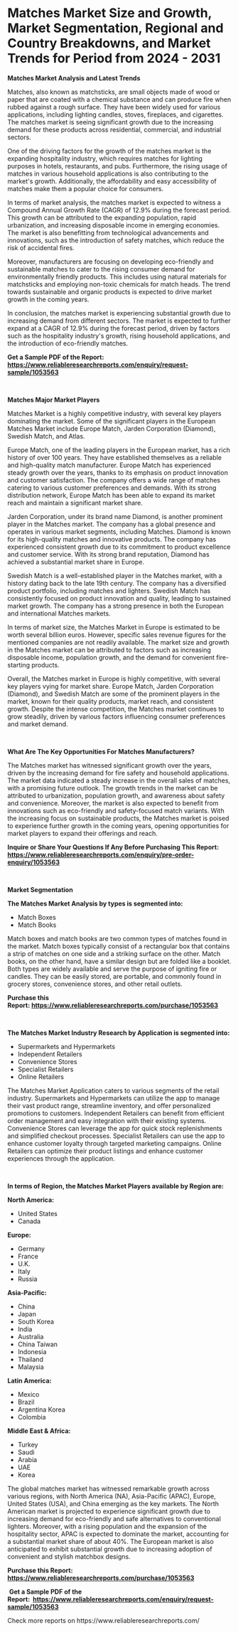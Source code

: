 <p><h1>Matches Market Size and Growth, Market Segmentation, Regional and Country Breakdowns, and Market Trends for Period from 2024 -  2031</h1></p><p><strong>Matches Market Analysis and Latest Trends</strong></p>
<p><p>Matches, also known as matchsticks, are small objects made of wood or paper that are coated with a chemical substance and can produce fire when rubbed against a rough surface. They have been widely used for various applications, including lighting candles, stoves, fireplaces, and cigarettes. The matches market is seeing significant growth due to the increasing demand for these products across residential, commercial, and industrial sectors.</p><p>One of the driving factors for the growth of the matches market is the expanding hospitality industry, which requires matches for lighting purposes in hotels, restaurants, and pubs. Furthermore, the rising usage of matches in various household applications is also contributing to the market's growth. Additionally, the affordability and easy accessibility of matches make them a popular choice for consumers.</p><p>In terms of market analysis, the matches market is expected to witness a Compound Annual Growth Rate (CAGR) of 12.9% during the forecast period. This growth can be attributed to the expanding population, rapid urbanization, and increasing disposable income in emerging economies. The market is also benefitting from technological advancements and innovations, such as the introduction of safety matches, which reduce the risk of accidental fires.</p><p>Moreover, manufacturers are focusing on developing eco-friendly and sustainable matches to cater to the rising consumer demand for environmentally friendly products. This includes using natural materials for matchsticks and employing non-toxic chemicals for match heads. The trend towards sustainable and organic products is expected to drive market growth in the coming years.</p><p>In conclusion, the matches market is experiencing substantial growth due to increasing demand from different sectors. The market is expected to further expand at a CAGR of 12.9% during the forecast period, driven by factors such as the hospitality industry's growth, rising household applications, and the introduction of eco-friendly matches.</p></p>
<p><strong>Get a Sample PDF of the Report:&nbsp; <a href="https://www.reliableresearchreports.com/enquiry/request-sample/1053563">https://www.reliableresearchreports.com/enquiry/request-sample/1053563</a></strong></p>
<p>&nbsp;</p>
<p><strong>Matches Major Market Players</strong></p>
<p><p>Matches Market is a highly competitive industry, with several key players dominating the market. Some of the significant players in the European Matches Market include Europe Match, Jarden Corporation (Diamond), Swedish Match, and Atlas.</p><p>Europe Match, one of the leading players in the European market, has a rich history of over 100 years. They have established themselves as a reliable and high-quality match manufacturer. Europe Match has experienced steady growth over the years, thanks to its emphasis on product innovation and customer satisfaction. The company offers a wide range of matches catering to various customer preferences and demands. With its strong distribution network, Europe Match has been able to expand its market reach and maintain a significant market share.</p><p>Jarden Corporation, under its brand name Diamond, is another prominent player in the Matches market. The company has a global presence and operates in various market segments, including Matches. Diamond is known for its high-quality matches and innovative products. The company has experienced consistent growth due to its commitment to product excellence and customer service. With its strong brand reputation, Diamond has achieved a substantial market share in Europe.</p><p>Swedish Match is a well-established player in the Matches market, with a history dating back to the late 19th century. The company has a diversified product portfolio, including matches and lighters. Swedish Match has consistently focused on product innovation and quality, leading to sustained market growth. The company has a strong presence in both the European and international Matches markets.</p><p>In terms of market size, the Matches Market in Europe is estimated to be worth several billion euros. However, specific sales revenue figures for the mentioned companies are not readily available. The market size and growth in the Matches market can be attributed to factors such as increasing disposable income, population growth, and the demand for convenient fire-starting products.</p><p>Overall, the Matches market in Europe is highly competitive, with several key players vying for market share. Europe Match, Jarden Corporation (Diamond), and Swedish Match are some of the prominent players in the market, known for their quality products, market reach, and consistent growth. Despite the intense competition, the Matches market continues to grow steadily, driven by various factors influencing consumer preferences and market demand.</p></p>
<p>&nbsp;</p>
<p><strong>What Are The Key Opportunities For Matches Manufacturers?</strong></p>
<p><p>The Matches market has witnessed significant growth over the years, driven by the increasing demand for fire safety and household applications. The market data indicated a steady increase in the overall sales of matches, with a promising future outlook. The growth trends in the market can be attributed to urbanization, population growth, and awareness about safety and convenience. Moreover, the market is also expected to benefit from innovations such as eco-friendly and safety-focused match variants. With the increasing focus on sustainable products, the Matches market is poised to experience further growth in the coming years, opening opportunities for market players to expand their offerings and reach.</p></p>
<p><strong>Inquire or Share Your Questions If Any Before Purchasing This Report: <a href="https://www.reliableresearchreports.com/enquiry/pre-order-enquiry/1053563">https://www.reliableresearchreports.com/enquiry/pre-order-enquiry/1053563</a></strong></p>
<p>&nbsp;</p>
<p><strong>Market Segmentation</strong></p>
<p><strong>The Matches Market Analysis by types is segmented into:</strong></p>
<p><ul><li>Match Boxes</li><li>Match Books</li></ul></p>
<p><p>Match boxes and match books are two common types of matches found in the market. Match boxes typically consist of a rectangular box that contains a strip of matches on one side and a striking surface on the other. Match books, on the other hand, have a similar design but are folded like a booklet. Both types are widely available and serve the purpose of igniting fire or candles. They can be easily stored, are portable, and commonly found in grocery stores, convenience stores, and other retail outlets.</p></p>
<p><strong>Purchase this Report:&nbsp;<a href="https://www.reliableresearchreports.com/purchase/1053563">https://www.reliableresearchreports.com/purchase/1053563</a></strong></p>
<p>&nbsp;</p>
<p><strong>The Matches Market Industry Research by Application is segmented into:</strong></p>
<p><ul><li>Supermarkets and Hypermarkets</li><li>Independent Retailers</li><li>Convenience Stores</li><li>Specialist Retailers</li><li>Online Retailers</li></ul></p>
<p><p>The Matches Market Application caters to various segments of the retail industry. Supermarkets and Hypermarkets can utilize the app to manage their vast product range, streamline inventory, and offer personalized promotions to customers. Independent Retailers can benefit from efficient order management and easy integration with their existing systems. Convenience Stores can leverage the app for quick stock replenishments and simplified checkout processes. Specialist Retailers can use the app to enhance customer loyalty through targeted marketing campaigns. Online Retailers can optimize their product listings and enhance customer experiences through the application.</p></p>
<p>&nbsp;</p>
<p><strong>In terms of Region, the Matches Market Players available by Region are:</strong></p>
<p>
    <p> <strong> North America: </strong>
        <ul>
            <li>United States</li>
            <li>Canada</li>
        </ul>
        </p> 
    <p> <strong> Europe: </strong>
        <ul>
            <li>Germany</li>
            <li>France</li>
            <li>U.K.</li>
            <li>Italy</li>
            <li>Russia</li>
        </ul>
        </p> 
    <p> <strong> Asia-Pacific: </strong>
        <ul>
            <li>China</li>
            <li>Japan</li>
            <li>South Korea</li>
            <li>India</li>
            <li>Australia</li>
            <li>China Taiwan</li>
            <li>Indonesia</li>
            <li>Thailand</li>
            <li>Malaysia</li>
        </ul>
        </p> 
    <p> <strong> Latin America: </strong>
        <ul>
            <li>Mexico</li>
            <li>Brazil</li>
            <li>Argentina Korea</li>
            <li>Colombia</li>
        </ul>
        </p> 
    <p> <strong> Middle East & Africa: </strong>
        <ul>
            <li>Turkey</li>
            <li>Saudi</li>
            <li>Arabia</li>
            <li>UAE</li>
            <li>Korea</li>
        </ul>
    </p>
    </p>
<p><p>The global matches market has witnessed remarkable growth across various regions, with North America (NA), Asia-Pacific (APAC), Europe, United States (USA), and China emerging as the key markets. The North American market is projected to experience significant growth due to increasing demand for eco-friendly and safe alternatives to conventional lighters. Moreover, with a rising population and the expansion of the hospitality sector, APAC is expected to dominate the market, accounting for a substantial market share of about 40%. The European market is also anticipated to exhibit substantial growth due to increasing adoption of convenient and stylish matchbox designs.</p></p>
<p><strong>Purchase this Report: <a href="https://www.reliableresearchreports.com/purchase/1053563">https://www.reliableresearchreports.com/purchase/1053563</a></strong></p>
<p>&nbsp;<strong>Get a Sample PDF of the Report:&nbsp;&nbsp;<a href="https://www.reliableresearchreports.com/enquiry/request-sample/1053563">https://www.reliableresearchreports.com/enquiry/request-sample/1053563</a></strong></p>
<p><strong></strong></p>
<p>Check more reports on https://www.reliableresearchreports.com/</p>